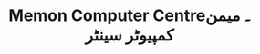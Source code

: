 ---
title: "Memon Computer Centre۔ میمن کمپیوٹر سینٹر"
url: /khrchy/memon-computer-centre-mymn-khmpywttr-synttr/
shop: Computer
---